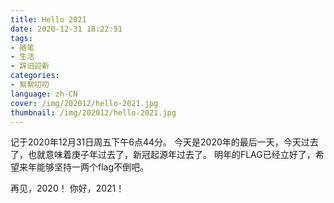 ```yaml
---
title: Hello 2021
date: 2020-12-31 18:22:51
tags: 
- 随笔
- 生活
- 辞旧迎新
categories: 
- 絮絮叨叨
language: zh-CN
cover: /img/202012/hello-2021.jpg
thumbnail: /img/202012/hello-2021.jpg
---
```


记于2020年12月31日周五下午6点44分。
今天是2020年的最后一天，今天过去了，也就意味着庚子年过去了，新冠起源年过去了。
明年的FLAG已经立好了，希望来年能够坚持一两个flag不倒吧。

<!-- more -->

再见，2020！
你好，2021！